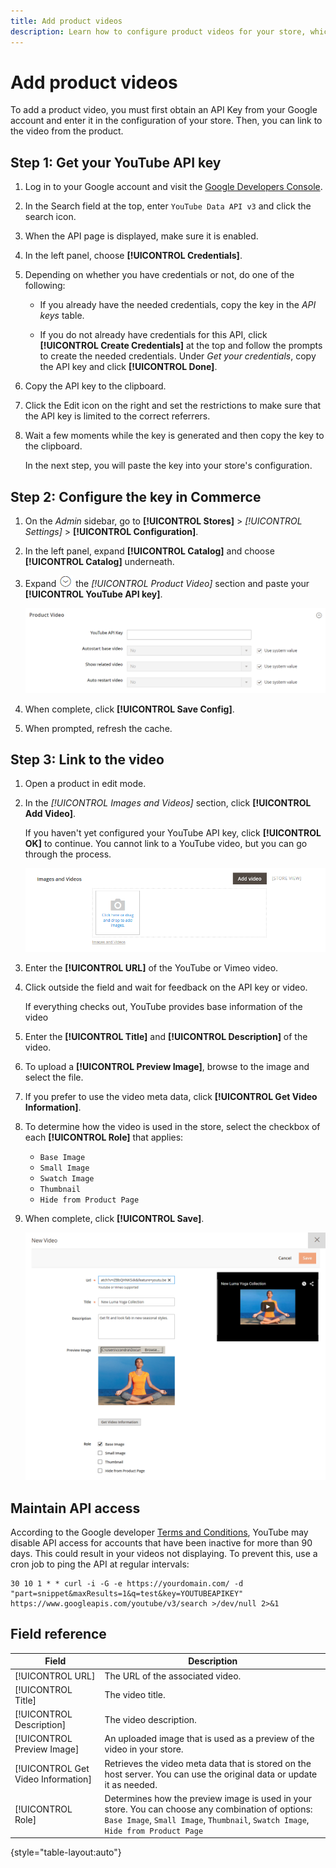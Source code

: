 ```yaml
---
title: Add product videos
description: Learn how to configure product videos for your store, which requires an API from a Google account, add a video link for a product.
---
```

# Add product videos

To add a product video, you must first obtain an API Key from your Google account and enter it in the configuration of your store. Then, you can link to the video from the product.

## Step 1: Get your YouTube API key

1. Log in to your Google account and visit the [Google Developers Console][1].

1. In the Search field at the top, enter `YouTube Data API v3` and click the search icon.

1. When the API page is displayed, make sure it is enabled.

1. In the left panel, choose **[!UICONTROL Credentials]**.

1. Depending on whether you have credentials or not, do one of the following:

   - If you already have the needed credentials, copy the key in the _API keys_ table.

   - If you do not already have credentials for this API, click **[!UICONTROL Create Credentials]**  at the top and follow the prompts to create the needed credentials. Under _Get your credentials_, copy the API key and click **[!UICONTROL Done]**.

1. Copy the API key to the clipboard.

1. Click the Edit icon on the right and set the restrictions to make sure that the API key is limited to the correct referrers.

1. Wait a few moments while the key is generated and then copy the key to the clipboard.

    In the next step, you will paste the key into your store's configuration.

## Step 2: Configure the key in Commerce

1. On the _Admin_ sidebar, go to **[!UICONTROL Stores]** > _[!UICONTROL Settings]_ > **[!UICONTROL Configuration]**.

1. In the left panel, expand **[!UICONTROL Catalog]** and choose **[!UICONTROL Catalog]** underneath.

1. Expand ![Expansion selector](../assets/icon-display-expand.png) the _[!UICONTROL Product Video]_ section and paste your **[!UICONTROL YouTube API key]**.

   ![Product Video](./assets/catalog-product-video.png)<!-- zoom -->

1. When complete, click **[!UICONTROL Save Config]**.

1. When prompted, refresh the cache.

## Step 3: Link to the video

1. Open a product in edit mode.

1. In the _[!UICONTROL Images and Videos]_ section, click **[!UICONTROL Add Video]**.

   If you haven't yet configured your YouTube API key, click **[!UICONTROL OK]** to continue. You cannot link to a YouTube video, but you can go through the process.

   ![Add Video](./assets/product-video-add.png)<!-- zoom -->

1. Enter the **[!UICONTROL URL]** of the YouTube or Vimeo video.

1. Click outside the field and wait for feedback on the API key or video.

   If everything checks out, YouTube provides base information of the video

1. Enter the **[!UICONTROL Title]** and **[!UICONTROL Description]** of the video.

1. To upload a **[!UICONTROL Preview Image]**, browse to the image and select the file.

1. If you prefer to use the video meta data, click **[!UICONTROL Get Video Information]**.

1. To determine how the video is used in the store, select the checkbox of each **[!UICONTROL Role]** that applies:

   - `Base Image`
   - `Small Image`
   - `Swatch Image`
   - `Thumbnail`
   - `Hide from Product Page`

1. When complete, click **[!UICONTROL Save]**.

   ![New Video](./assets/product-video-new-with-data.png)<!-- zoom -->

## Maintain API access

According to the Google developer [Terms and Conditions], YouTube may disable API access for accounts that have been inactive for more than 90 days. This could result in your videos not displaying. To prevent this, use a cron job to ping the API at regular intervals:

```code
30 10 1 * * curl -i -G -e https://yourdomain.com/ -d "part=snippet&maxResults=1&q=test&key=YOUTUBEAPIKEY" https://www.googleapis.com/youtube/v3/search >/dev/null 2>&1
```

## Field reference

|Field|Description|
|--- |--- |
|[!UICONTROL URL]|The URL of the associated video.|
|[!UICONTROL Title]|The video title.|
|[!UICONTROL Description]|The video description.|
|[!UICONTROL Preview Image]|An uploaded image that is used as a preview of the video in your store.|
|[!UICONTROL Get Video Information]|Retrieves the video meta data that is stored on the host server. You can use the original data or update it as needed.|
|[!UICONTROL Role]|Determines how the preview image is used in your store. You can choose any combination of options: `Base Image`, `Small Image`, `Thumbnail`, `Swatch Image`, `Hide from Product Page`|

{style="table-layout:auto"}

[1]: https://console.developers.google.com/
[Terms and Conditions]: https://developers.google.com/youtube/terms/developer-policies#d.-accessing-youtube-api-services
